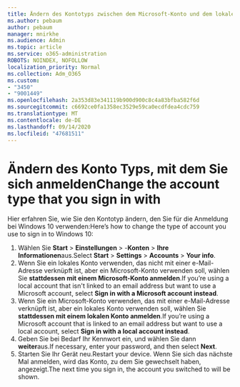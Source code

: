 ```yaml
---
title: Ändern des Kontotyps zwischen dem Microsoft-Konto und dem lokalen Konto
ms.author: pebaum
author: pebaum
manager: mnirkhe
ms.audience: Admin
ms.topic: article
ms.service: o365-administration
ROBOTS: NOINDEX, NOFOLLOW
localization_priority: Normal
ms.collection: Adm_O365
ms.custom:
- "3450"
- "9001449"
ms.openlocfilehash: 2a353d83e341119b900d900c8c4a83bfba582f6d
ms.sourcegitcommit: c6692ce0fa1358ec3529e59ca0ecdfdea4cdc759
ms.translationtype: MT
ms.contentlocale: de-DE
ms.lasthandoff: 09/14/2020
ms.locfileid: "47681511"
---
```

# <a name="change-the-account-type-that-you-sign-in-with"></a><span data-ttu-id="00471-102">Ändern des Konto Typs, mit dem Sie sich anmelden</span><span class="sxs-lookup"><span data-stu-id="00471-102">Change the account type that you sign in with</span></span>

<span data-ttu-id="00471-103">Hier erfahren Sie, wie Sie den Kontotyp ändern, den Sie für die Anmeldung bei Windows 10 verwenden:</span><span class="sxs-lookup"><span data-stu-id="00471-103">Here’s how to change the type of account you use to sign in to Windows 10:</span></span>

1. <span data-ttu-id="00471-104">Wählen Sie **Start**  >  **Einstellungen**  >  -**Konten**  >  **Ihre Informationen**aus.</span><span class="sxs-lookup"><span data-stu-id="00471-104">Select **Start** > **Settings** > **Accounts** > **Your info**.</span></span>
2. <span data-ttu-id="00471-105">Wenn Sie ein lokales Konto verwenden, das nicht mit einer e-Mail-Adresse verknüpft ist, aber ein Microsoft-Konto verwenden soll, wählen Sie **stattdessen mit einem Microsoft-Konto anmelden**.</span><span class="sxs-lookup"><span data-stu-id="00471-105">If you’re using a local account that isn't linked to an email address but want to use a Microsoft account, select **Sign in with a Microsoft account instead**.</span></span>
3. <span data-ttu-id="00471-106">Wenn Sie ein Microsoft-Konto verwenden, das mit einer e-Mail-Adresse verknüpft ist, aber ein lokales Konto verwenden soll, wählen Sie **stattdessen mit einem lokalen Konto anmelden**.</span><span class="sxs-lookup"><span data-stu-id="00471-106">If you’re using a Microsoft account that is linked to an email address but want to use a local account, select **Sign in with a local account instead**.</span></span>
4. <span data-ttu-id="00471-107">Geben Sie bei Bedarf Ihr Kennwort ein, und wählen Sie dann **weiter**aus.</span><span class="sxs-lookup"><span data-stu-id="00471-107">If necessary, enter your password, and then select **Next**.</span></span>
5. <span data-ttu-id="00471-108">Starten Sie Ihr Gerät neu.</span><span class="sxs-lookup"><span data-stu-id="00471-108">Restart your device.</span></span> <span data-ttu-id="00471-109">Wenn Sie sich das nächste Mal anmelden, wird das Konto, zu dem Sie gewechselt haben, angezeigt.</span><span class="sxs-lookup"><span data-stu-id="00471-109">The next time you sign in, the account you switched to will be shown.</span></span>